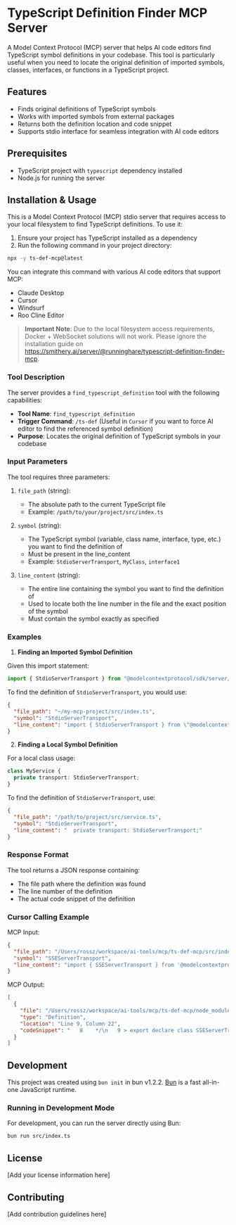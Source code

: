 # TypeScript Definition Finder MCP Server

A Model Context Protocol (MCP) server that helps AI code editors find TypeScript symbol definitions in your codebase. This tool is particularly useful when you need to locate the original definition of imported symbols, classes, interfaces, or functions in a TypeScript project.

## Features

- Finds original definitions of TypeScript symbols
- Works with imported symbols from external packages
- Returns both the definition location and code snippet
- Supports stdio interface for seamless integration with AI code editors

## Prerequisites

- TypeScript project with `typescript` dependency installed
- Node.js for running the server

## Installation & Usage

This is a Model Context Protocol (MCP) stdio server that requires access to your local filesystem to find TypeScript definitions. To use it:

1. Ensure your project has TypeScript installed as a dependency
2. Run the following command in your project directory:
```bash
npx -y ts-def-mcp@latest
```

You can integrate this command with various AI code editors that support MCP:
- Claude Desktop
- Cursor
- Windsurf
- Roo Cline Editor

> **Important Note**: Due to the local filesystem access requirements, Docker + WebSocket solutions will not work. Please ignore the installation guide on https://smithery.ai/server/@runninghare/typescript-definition-finder-mcp.

### Tool Description

The server provides a `find_typescript_definition` tool with the following capabilities:

- **Tool Name**: `find_typescript_definition`
- **Trigger Command**: `/ts-def` (Useful in `Cursor` if you want to force AI editor to find the referenced symbol definition)
- **Purpose**: Locates the original definition of TypeScript symbols in your codebase

### Input Parameters

The tool requires three parameters:

1. `file_path` (string): 
   - The absolute path to the current TypeScript file
   - Example: `/path/to/your/project/src/index.ts`

2. `symbol` (string):
   - The TypeScript symbol (variable, class name, interface, type, etc.) you want to find the definition of
   - Must be present in the line_content
   - Example: `StdioServerTransport`, `MyClass`, `interface1`

3. `line_content` (string):
   - The entire line containing the symbol you want to find the definition of
   - Used to locate both the line number in the file and the exact position of the symbol
   - Must contain the symbol exactly as specified

### Examples

1. **Finding an Imported Symbol Definition**

Given this import statement:
```typescript
import { StdioServerTransport } from "@modelcontextprotocol/sdk/server/stdio.js";
```
To find the definition of `StdioServerTransport`, you would use:
```json
{
  "file_path": "~/my-mcp-project/src/index.ts",
  "symbol": "StdioServerTransport",
  "line_content": "import { StdioServerTransport } from \"@modelcontextprotocol/sdk/server/stdio.js\";"
}
```

2. **Finding a Local Symbol Definition**

For a local class usage:
```typescript
class MyService {
  private transport: StdioServerTransport;
}
```
To find the definition of `StdioServerTransport`, use:
```json
{
  "file_path": "/path/to/project/src/service.ts",
  "symbol": "StdioServerTransport",
  "line_content": "  private transport: StdioServerTransport;"
}
```

### Response Format

The tool returns a JSON response containing:
- The file path where the definition was found
- The line number of the definition
- The actual code snippet of the definition

### Cursor Calling Example

MCP Input:
```json
{
  "file_path": "/Users/rossz/workspace/ai-tools/mcp/ts-def-mcp/src/index.ts",
  "symbol": "SSEServerTransport",
  "line_content": "import { SSEServerTransport } from '@modelcontextprotocol/sdk/server/sse.js';"
}
```

MCP Output:
```json
[
  {
    "file": "/Users/rossz/workspace/ai-tools/mcp/ts-def-mcp/node_modules/@modelcontextprotocol/sdk/dist/esm/server/sse.d.ts",
    "type": "Definition",
    "location": "Line 9, Column 22",
    "codeSnippet": "   8    */\n   9 > export declare class SSEServerTransport implements Transport {\n  10 +     private _endpoint;\n  11 +     private res;\n  12 +     private _sseResponse?;\n  13 +     private _sessionId;\n  14 +     onclose?: () => void;\n  15 +     onerror?: (error: Error) => void;\n  16 +     onmessage?: (message: JSONRPCMessage) => void;\n  17 +     /**\n  18 +      * Creates a new SSE server transport, which will direct the client to POST messages to the relative or absolute URL identified by `_endpoint`.\n  19 +      */\n  20 +     constructor(_endpoint: string, res: ServerResponse);\n  21 +     /**\n  22 +      * Handles the initial SSE connection request.\n  23 +      *\n  24 +      * This should be called when a GET request is made to establish the SSE stream.\n  25 +      */\n  26 +     start(): Promise<void>;\n  27 +     /**\n  28 +      * Handles incoming POST messages.\n  29 +      *\n  30 +      * This should be called when a POST request is made to send a message to the server.\n  31 +      */\n  32 +     handlePostMessage(req: IncomingMessage, res: ServerResponse, parsedBody?: unknown): Promise<void>;\n  33 +     /**\n  34 +      * Handle a client message, regardless of how it arrived. This can be used to inform the server of messages that arrive via a means different than HTTP POST.\n  35 +      */\n  36 +     handleMessage(message: unknown): Promise<void>;\n  37 +     close(): Promise<void>;\n  38 +     send(message: JSONRPCMessage): Promise<void>;\n  39 +     /**\n  40 +      * Returns the session ID for this transport.\n  41 +      *\n  42 +      * This can be used to route incoming POST requests.\n  43 +      */\n  44 +     get sessionId(): string;\n  45   }\n"
  }
]
```

## Development

This project was created using `bun init` in bun v1.2.2. [Bun](https://bun.sh) is a fast all-in-one JavaScript runtime.

### Running in Development Mode

For development, you can run the server directly using Bun:
```bash
bun run src/index.ts
```

## License

[Add your license information here]

## Contributing

[Add contribution guidelines here]
